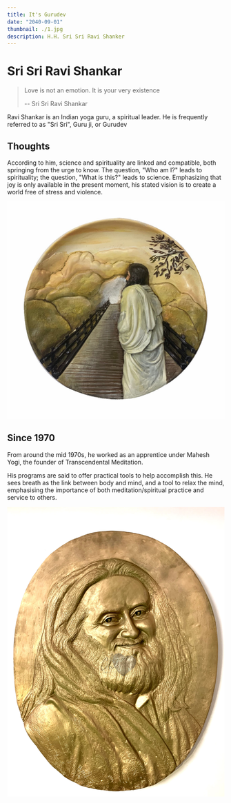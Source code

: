 ```yaml
---
title: It's Gurudev
date: "2040-09-01"
thumbnail: ./1.jpg
description: H.H. Sri Sri Ravi Shanker
---
```


# Sri Sri Ravi Shankar

> Love is not an emotion. It is your very existence
>
> -- Sri Sri Ravi Shankar

Ravi Shankar is an Indian yoga guru, a spiritual leader. He is frequently referred to as "Sri Sri", Guru ji, or Gurudev

## Thoughts

According to him, science and spirituality are linked and compatible, both springing from the urge to know. The question, "Who am I?" leads to spirituality; the question, "What is this?" leads to science. Emphasizing that joy is only available in the present moment, his stated vision is to create a world free of stress and violence.

![It's all blue](./2.jpg)

## Since 1970

From around the mid 1970s, he worked as an apprentice under Mahesh Yogi, the founder of Transcendental Meditation.

His programs are said to offer practical tools to help accomplish this. He sees breath as the link between body and mind, and a tool to relax the mind, emphasising the importance of both meditation/spiritual practice and service to others.

![It's all blue](./3.jpg)
